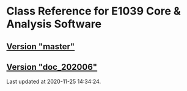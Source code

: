 # Class Reference for E1039 Core & Analysis Software
## [Version "master"](master/)
## [Version "doc_202006"](doc_202006/)
Last updated at 2020-11-25 14:34:24.
